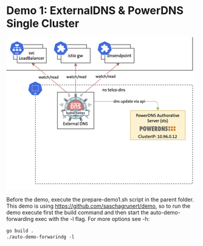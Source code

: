 # Demo 1: ExternalDNS & PowerDNS Single Cluster

![PowerDNS & ExternalDNS](powerdns-and-externaldns.png "PowerDNS & ExternalDNS")

Before the demo, execute the prepare-demo1.sh script in the parent folder.
This demo is using https://github.com/saschagrunert/demo, so to run the demo execute first the build command and then start the auto-demo-forwarding exec with the -l flag. For more options see -h:

```
go build .
./auto-demo-forwarindg -l
```
